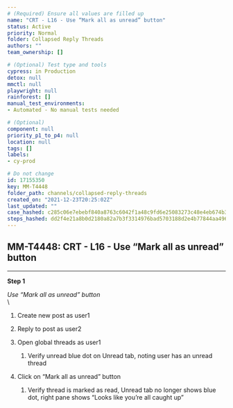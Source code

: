 ```yaml
---
# (Required) Ensure all values are filled up
name: "CRT - L16 - Use “Mark all as unread” button"
status: Active
priority: Normal
folder: Collapsed Reply Threads
authors: ""
team_ownership: []

# (Optional) Test type and tools
cypress: in Production
detox: null
mmctl: null
playwright: null
rainforest: []
manual_test_environments: 
- Automated - No manual tests needed

# (Optional)
component: null
priority_p1_to_p4: null
location: null
tags: []
labels: 
- cy-prod

# Do not change
id: 17155350
key: MM-T4448
folder_path: channels/collapsed-reply-threads
created_on: "2021-12-23T20:25:02Z"
last_updated: ""
case_hashed: c285c06e7ebebf840a8763c6042f1a48c9fd6e25083273c48e4eb674b39a7eed0e809fdd506e7f6ce735eed5db516996
steps_hashed: dd2f4e21a8b0d2180a82a7b3f3314976bad5703188d2e4b77844aa496ce2894dc552d5dbb5684794501e16f271ab8a17
---
```


## MM-T4448: CRT - L16 - Use “Mark all as unread” button

---

**Step 1**

_Use “Mark all as unread” button_\
\\

1. Create new post as user1

2. Reply to post as user2

3. Open global threads as user1

   1. Verify unread blue dot on Unread tab, noting user has an unread thread  

4. Click on “Mark all as unread” button

   1. Verify thread is marked as read, Unread tab no longer shows blue dot, right pane shows “Looks like you’re all caught up”
